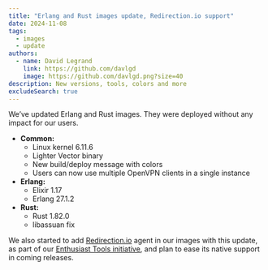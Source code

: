 ```yaml
---
title: "Erlang and Rust images update, Redirection.io support"
date: 2024-11-08
tags:
  - images
  - update
authors:
  - name: David Legrand
    link: https://github.com/davlgd
    image: https://github.com/davlgd.png?size=40
description: New versions, tools, colors and more
excludeSearch: true
---
```


We’ve updated Erlang and Rust images. They were deployed without any impact for our users.

* **Common:**
  * Linux kernel 6.11.6
  * Lighter Vector binary
  * New build/deploy message with colors
  * Users can now use multiple OpenVPN clients in a single instance
* **Erlang:**
  * Elixir 1.17
  * Erlang 27.1.2
* **Rust:**
  * Rust 1.82.0
  * libassuan fix

We also started to add [Redirection.io](https://redirection.io) agent in our images with this update, as part of our [Enthusiast Tools initiative](/changelog/2024-10-01-python-image-changes/), and plan to ease its native support in coming releases.
